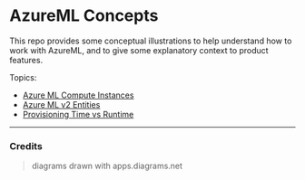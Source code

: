 # AzureML Concepts

This repo provides some conceptual illustrations to help understand how to work with AzureML, and to give some explanatory context to product features.

Topics:
- [Azure ML Compute Instances](concepts/AzureML-Compute-Instances.md)
- [Azure ML v2 Entities](concepts/AzureML-v2-workspace-entities.md)
- [Provisioning Time vs Runtime](concepts/ProvisioningTime_vs_Runtime.md)


<hr>

### Credits
> diagrams drawn with apps.diagrams.net

